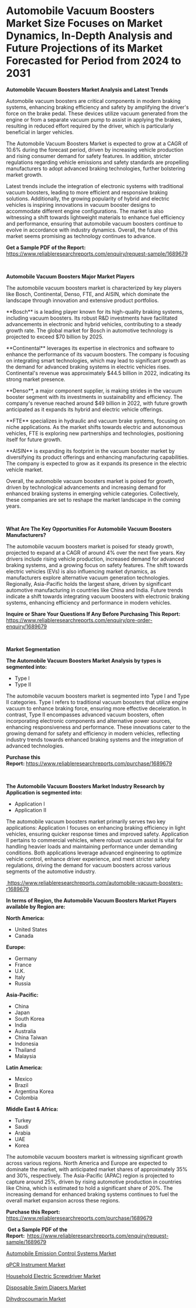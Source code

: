 <p><h1>Automobile Vacuum Boosters Market Size Focuses on Market Dynamics, In-Depth Analysis and Future Projections of its Market Forecasted for Period from 2024 to 2031</h1></p><p><strong>Automobile Vacuum Boosters Market Analysis and Latest Trends</strong></p>
<p><p>Automobile vacuum boosters are critical components in modern braking systems, enhancing braking efficiency and safety by amplifying the driver's force on the brake pedal. These devices utilize vacuum generated from the engine or from a separate vacuum pump to assist in applying the brakes, resulting in reduced effort required by the driver, which is particularly beneficial in larger vehicles.</p><p>The Automobile Vacuum Boosters Market is expected to grow at a CAGR of 10.6% during the forecast period, driven by increasing vehicle production and rising consumer demand for safety features. In addition, stricter regulations regarding vehicle emissions and safety standards are propelling manufacturers to adopt advanced braking technologies, further bolstering market growth. </p><p>Latest trends include the integration of electronic systems with traditional vacuum boosters, leading to more efficient and responsive braking solutions. Additionally, the growing popularity of hybrid and electric vehicles is inspiring innovations in vacuum booster designs to accommodate different engine configurations. The market is also witnessing a shift towards lightweight materials to enhance fuel efficiency and performance, ensuring that automobile vacuum boosters continue to evolve in accordance with industry dynamics. Overall, the future of this market seems promising as technology continues to advance.</p></p>
<p><strong>Get a Sample PDF of the Report:&nbsp;</strong> <a href="https://www.reliableresearchreports.com/enquiry/request-sample/1689679?utm_campaign=113&utm_medium=2&utm_source=Github&utm_content=ia&utm_term=17102024&utm_id=automobile-vacuum-boosters">https://www.reliableresearchreports.com/enquiry/request-sample/1689679</a></p>
<p>&nbsp;</p>
<p><strong>Automobile Vacuum Boosters Major Market Players</strong></p>
<p><p>The automobile vacuum boosters market is characterized by key players like Bosch, Continental, Denso, FTE, and AISIN, which dominate the landscape through innovation and extensive product portfolios. </p><p>**Bosch** is a leading player known for its high-quality braking systems, including vacuum boosters. Its robust R&D investments have facilitated advancements in electronic and hybrid vehicles, contributing to a steady growth rate. The global market for Bosch in automotive technology is projected to exceed $70 billion by 2025.</p><p>**Continental** leverages its expertise in electronics and software to enhance the performance of its vacuum boosters. The company is focusing on integrating smart technologies, which may lead to significant growth as the demand for advanced braking systems in electric vehicles rises. Continental's revenue was approximately $44.5 billion in 2022, indicating its strong market presence.</p><p>**Denso**, a major component supplier, is making strides in the vacuum booster segment with its investments in sustainability and efficiency. The company's revenue reached around $49 billion in 2022, with future growth anticipated as it expands its hybrid and electric vehicle offerings.</p><p>**FTE** specializes in hydraulic and vacuum brake systems, focusing on niche applications. As the market shifts towards electric and autonomous vehicles, FTE is exploring new partnerships and technologies, positioning itself for future growth.</p><p>**AISIN** is expanding its footprint in the vacuum booster market by diversifying its product offerings and enhancing manufacturing capabilities. The company is expected to grow as it expands its presence in the electric vehicle market.</p><p>Overall, the automobile vacuum boosters market is poised for growth, driven by technological advancements and increasing demand for enhanced braking systems in emerging vehicle categories. Collectively, these companies are set to reshape the market landscape in the coming years.</p></p>
<p>&nbsp;</p>
<p><strong>What Are The Key Opportunities For Automobile Vacuum Boosters Manufacturers?</strong></p>
<p><p>The automobile vacuum boosters market is poised for steady growth, projected to expand at a CAGR of around 4% over the next five years. Key drivers include rising vehicle production, increased demand for advanced braking systems, and a growing focus on safety features. The shift towards electric vehicles (EVs) is also influencing market dynamics, as manufacturers explore alternative vacuum generation technologies. Regionally, Asia-Pacific holds the largest share, driven by significant automotive manufacturing in countries like China and India. Future trends indicate a shift towards integrating vacuum boosters with electronic braking systems, enhancing efficiency and performance in modern vehicles.</p></p>
<p><strong>Inquire or Share Your Questions If Any Before Purchasing This Report:</strong> <a href="https://www.reliableresearchreports.com/enquiry/pre-order-enquiry/1689679?utm_campaign=113&utm_medium=2&utm_source=Github&utm_content=ia&utm_term=17102024&utm_id=automobile-vacuum-boosters">https://www.reliableresearchreports.com/enquiry/pre-order-enquiry/1689679</a></p>
<p>&nbsp;</p>
<p><strong>Market Segmentation</strong></p>
<p><strong>The Automobile Vacuum Boosters Market Analysis by types is segmented into:</strong></p>
<p><ul><li>Type I</li><li>Type II</li></ul></p>
<p><p>The automobile vacuum boosters market is segmented into Type I and Type II categories. Type I refers to traditional vacuum boosters that utilize engine vacuum to enhance braking force, ensuring more effective deceleration. In contrast, Type II encompasses advanced vacuum boosters, often incorporating electronic components and alternative power sources, enhancing responsiveness and performance. These innovations cater to the growing demand for safety and efficiency in modern vehicles, reflecting industry trends towards enhanced braking systems and the integration of advanced technologies.</p></p>
<p><strong>Purchase this Report:&nbsp;</strong><a href="https://www.reliableresearchreports.com/purchase/1689679?utm_campaign=113&utm_medium=2&utm_source=Github&utm_content=ia&utm_term=17102024&utm_id=automobile-vacuum-boosters">https://www.reliableresearchreports.com/purchase/1689679</a></p>
<p>&nbsp;</p>
<p><strong>The Automobile Vacuum Boosters Market Industry Research by Application is segmented into:</strong></p>
<p><ul><li>Application I</li><li>Application II</li></ul></p>
<p><p>The automobile vacuum boosters market primarily serves two key applications: Application I focuses on enhancing braking efficiency in light vehicles, ensuring quicker response times and improved safety. Application II pertains to commercial vehicles, where robust vacuum assist is vital for handling heavier loads and maintaining performance under demanding conditions. Both applications leverage advanced engineering to optimize vehicle control, enhance driver experience, and meet stricter safety regulations, driving the demand for vacuum boosters across various segments of the automotive industry.</p></p>
<p><a href="https://www.reliableresearchreports.com/automobile-vacuum-boosters-r1689679?utm_campaign=113&utm_medium=2&utm_source=Github&utm_content=ia&utm_term=17102024&utm_id=automobile-vacuum-boosters">&nbsp;https://www.reliableresearchreports.com/automobile-vacuum-boosters-r1689679</a></p>
<p><strong>In terms of Region, the Automobile Vacuum Boosters Market Players available by Region are:</strong></p>
<p>
    <p> <strong> North America: </strong>
        <ul>
            <li>United States</li>
            <li>Canada</li>
        </ul>
        </p> 
    <p> <strong> Europe: </strong>
        <ul>
            <li>Germany</li>
            <li>France</li>
            <li>U.K.</li>
            <li>Italy</li>
            <li>Russia</li>
        </ul>
        </p> 
    <p> <strong> Asia-Pacific: </strong>
        <ul>
            <li>China</li>
            <li>Japan</li>
            <li>South Korea</li>
            <li>India</li>
            <li>Australia</li>
            <li>China Taiwan</li>
            <li>Indonesia</li>
            <li>Thailand</li>
            <li>Malaysia</li>
        </ul>
        </p> 
    <p> <strong> Latin America: </strong>
        <ul>
            <li>Mexico</li>
            <li>Brazil</li>
            <li>Argentina Korea</li>
            <li>Colombia</li>
        </ul>
        </p> 
    <p> <strong> Middle East & Africa: </strong>
        <ul>
            <li>Turkey</li>
            <li>Saudi</li>
            <li>Arabia</li>
            <li>UAE</li>
            <li>Korea</li>
        </ul>
    </p>
    </p>
<p><p>The automobile vacuum boosters market is witnessing significant growth across various regions. North America and Europe are expected to dominate the market, with anticipated market shares of approximately 35% and 30%, respectively. The Asia-Pacific (APAC) region is projected to capture around 25%, driven by rising automotive production in countries like China, which is estimated to hold a significant share of 20%. The increasing demand for enhanced braking systems continues to fuel the overall market expansion across these regions.</p></p>
<p><strong>Purchase this Report: </strong><a href="https://www.reliableresearchreports.com/purchase/1689679?utm_campaign=113&utm_medium=2&utm_source=Github&utm_content=ia&utm_term=17102024&utm_id=automobile-vacuum-boosters">https://www.reliableresearchreports.com/purchase/1689679</a></p>
<p>&nbsp;<strong>Get a Sample PDF of the Report:&nbsp;&nbsp;</strong><a href="https://www.reliableresearchreports.com/enquiry/request-sample/1689679?utm_campaign=113&utm_medium=2&utm_source=Github&utm_content=ia&utm_term=17102024&utm_id=automobile-vacuum-boosters">https://www.reliableresearchreports.com/enquiry/request-sample/1689679</a></p>
<p><strong></strong></p>
<p><p><a href="https://github.com/OrlandoHBarks/Market-Research-Report-List-1/blob/main/automobile-emission-control-systems-market.md?utm_campaign=113&utm_medium=2&utm_source=Github&utm_content=ia&utm_term=17102024&utm_id=automobile-vacuum-boosters">Automobile Emission Control Systems Market</a></p><p><a href="https://issuu.com/reportprime-2/docs/qpcr-instrument-market-size-2030.pp_e3a3bcf249fc51?utm_campaign=113&utm_medium=2&utm_source=Github&utm_content=ia&utm_term=17102024&utm_id=automobile-vacuum-boosters">qPCR Instrument Market</a></p><p><a href="https://github.com/NathanColeman327/Market-Research-Report-List-1/blob/main/household-electric-screwdriver-market.md?utm_campaign=113&utm_medium=2&utm_source=Github&utm_content=ia&utm_term=17102024&utm_id=automobile-vacuum-boosters">Household Electric Screwdriver Market</a></p><p><a href="https://www.linkedin.com/pulse/regional-adaptations-global-disposable-swim-diapers-market-trends-nhzlc?utm_campaign=113&utm_medium=2&utm_source=Github&utm_content=ia&utm_term=17102024&utm_id=automobile-vacuum-boosters">Disposable Swim Diapers Market</a></p><p><a href="https://www.linkedin.com/pulse/insights-dihydrocoumarin-market-size-which-expanding-63-cagr-from-vxbze?utm_campaign=113&utm_medium=2&utm_source=Github&utm_content=ia&utm_term=17102024&utm_id=automobile-vacuum-boosters">Dihydrocoumarin Market</a></p></p>